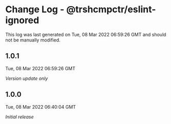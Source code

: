 # Change Log - @trshcmpctr/eslint-ignored

This log was last generated on Tue, 08 Mar 2022 06:59:26 GMT and should not be manually modified.

## 1.0.1
Tue, 08 Mar 2022 06:59:26 GMT

_Version update only_

## 1.0.0
Tue, 08 Mar 2022 06:40:04 GMT

_Initial release_

